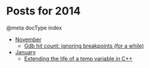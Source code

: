 # Posts for 2014

@meta docType index

 * [November](md_gen/2014/11.md)
    * [Gdb hit count: ignoring breakpoints (for a while)](md_gen/2014/11.md#gdbhitcountignoringbreakpointsforawhile)
 * [January](md_gen/2014/1.md)
    * [Extending the life of a temp variable in C++](md_gen/2014/1.md#extendingthelifeofatempvariableinc)